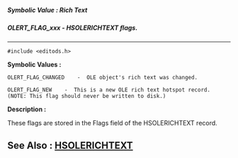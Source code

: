 ##### Symbolic Value : Rich Text
##### OLERT_FLAG_xxx - HSOLERICHTEXT flags.
---
```
#include <editods.h>
```

**Symbolic Values :**

	OLERT_FLAG_CHANGED	  -  OLE object's rich text was changed.

	OLERT_FLAG_NEW	  -  This is a new OLE rich text hotspot record. (NOTE: This flag should never be written to disk.)


**Description :**

These flags are stored in the Flags field of the HSOLERICHTEXT record.


**See Also :**
[HSOLERICHTEXT](/domino-c-api-docs/reference/Data/HSOLERICHTEXT)
---
